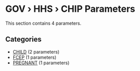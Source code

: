 # GOV › HHS › CHIP Parameters

This section contains 4 parameters.

## Categories

- [CHILD](child/index.md) (2 parameters)
- [FCEP](fcep/index.md) (1 parameters)
- [PREGNANT](pregnant/index.md) (1 parameters)
